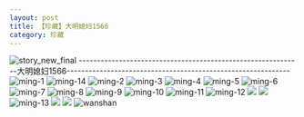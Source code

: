 ```yaml
---
layout: post
title: 【珍藏】大明媳妇1566
category: 珍藏
---
```

![story_new_final](http://sfwz6si9l.hd-bkt.clouddn.com/img/story_new_final_0322.png)
-------------------------------------------------------------大明媳妇1566-------------------------------------------------------------
![ming-1](http://sfwz6si9l.hd-bkt.clouddn.com/img/ming-1.png)
![ming-14](http://sfwz6si9l.hd-bkt.clouddn.com/img/ming-14.png)
![ming-2](http://sfwz6si9l.hd-bkt.clouddn.com/img/ming-2.png)
![ming-3](http://sfwz6si9l.hd-bkt.clouddn.com/img/ming-3.png)
![ming-4](http://sfwz6si9l.hd-bkt.clouddn.com/img/ming-4.png)
![ming-5](http://sfwz6si9l.hd-bkt.clouddn.com/img/ming-5.png)
![ming-6](http://sfwz6si9l.hd-bkt.clouddn.com/img/ming-6.png)
![ming-7](http://sfwz6si9l.hd-bkt.clouddn.com/img/ming-7.png)
![ming-8](http://sfwz6si9l.hd-bkt.clouddn.com/img/ming-8.png)
![ming-9](http://sfwz6si9l.hd-bkt.clouddn.com/img/ming-9.png)
![ming-10](http://sfwz6si9l.hd-bkt.clouddn.com/img/ming-10.png)
![ming-11](http://sfwz6si9l.hd-bkt.clouddn.com/img/ming-11.png)
![ming-12](http://sfwz6si9l.hd-bkt.clouddn.com/img/ming-12.png)
![](http://sfwz6si9l.hd-bkt.clouddn.com/img/ming-220322-1.png)
![](http://sfwz6si9l.hd-bkt.clouddn.com/img/ming-220322-2.png)
![ming-13](http://sfwz6si9l.hd-bkt.clouddn.com/img/ming-13.png)
![](http://sfwz6si9l.hd-bkt.clouddn.com/img/ming-220325-1.png)
![](http://sfwz6si9l.hd-bkt.clouddn.com/img/ming-220325-2.png)
![wanshan](http://sfwz6si9l.hd-bkt.clouddn.com/img/wanshan.png)




  




